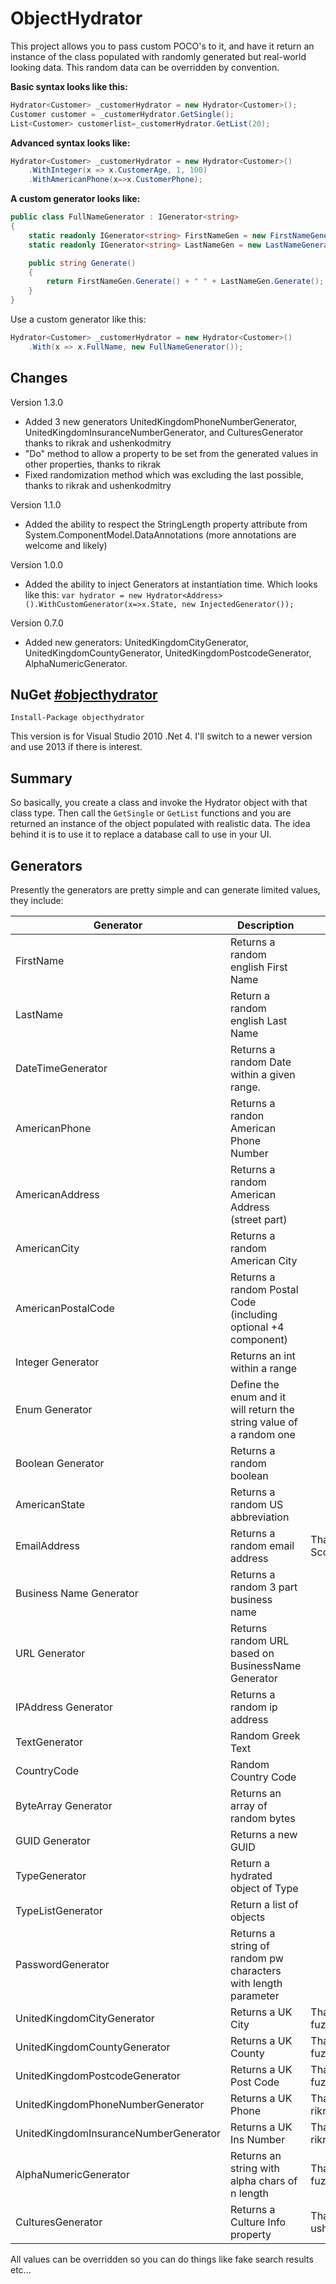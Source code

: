 ObjectHydrator
==============

This project allows you to pass custom POCO's to it, and have it return an instance of the class populated with randomly generated but real-world looking data. This random data can be overridden by convention.

**Basic syntax looks like this:**

```csharp
Hydrator<Customer> _customerHydrator = new Hydrator<Customer>();
Customer customer = _customerHydrator.GetSingle();
List<Customer> customerlist=_customerHydrator.GetList(20);
```

**Advanced syntax looks like:**

```csharp
Hydrator<Customer> _customerHydrator = new Hydrator<Customer>()
    .WithInteger(x => x.CustomerAge, 1, 100)
    .WithAmericanPhone(x=>x.CustomerPhone);
```

**A custom generator looks like:**

```csharp
public class FullNameGenerator : IGenerator<string>
{
    static readonly IGenerator<string> FirstNameGen = new FirstNameGenerator();
    static readonly IGenerator<string> LastNameGen = new LastNameGenerator();

    public string Generate()
    {
        return FirstNameGen.Generate() + " " + LastNameGen.Generate();
    }
}
```
    
Use a custom generator like this:

```csharp
Hydrator<Customer> _customerHydrator = new Hydrator<Customer>()
    .With(x => x.FullName, new FullNameGenerator());
```

## Changes

Version 1.3.0
* Added 3 new generators UnitedKingdomPhoneNumberGenerator, UnitedKingdomInsuranceNumberGenerator, and CulturesGenerator thanks to rikrak and ushenkodmitry
*  "Do" method to allow a property to be set from the generated values in other properties, thanks to rikrak
* Fixed randomization method which was excluding the last possible, thanks to rikrak and ushenkodmitry

Version 1.1.0
* Added the ability to respect the StringLength property attribute from System.ComponentModel.DataAnnotations (more annotations are welcome and likely)

Version 1.0.0

* Added the ability to inject Generators at instantiation time. Which looks like this:
  `var hydrator = new Hydrator<Address>().WithCustomGenerator(x=>x.State, new InjectedGenerator());`

Version 0.7.0

* Added new generators: UnitedKingdomCityGenerator, UnitedKingdomCountyGenerator, UnitedKingdomPostcodeGenerator, AlphaNumericGenerator.

## NuGet [#objecthydrator](http://www.nuget.org/packages/objecthydrator/)

    Install-Package objecthydrator

This version is for Visual Studio 2010 .Net 4. I'll switch to a newer version and use 2013 if there is interest.

## Summary

So basically, you create a class and invoke the Hydrator object with that class type. Then call the `GetSingle` or `GetList` functions and you are returned an instance of the object populated with realistic data. The idea behind it is to use it to replace a database call to use in your UI. 

## Generators

Presently the generators are pretty simple and can generate limited values, they include:

Generator | Description | Notes
----------|-------------|--------
FirstName | Returns a random english First Name
LastName  | Return a random english Last Name
DateTimeGenerator | Returns a random Date within a given range.
AmericanPhone | Returns a randon American Phone Number
AmericanAddress | Returns a random American Address (street part)
AmericanCity | Returns a random American City
AmericanPostalCode | Returns a random Postal Code (including optional +4 component)
Integer Generator | Returns an int within a range
Enum Generator | Define the enum and it will return the string value of a random one 
Boolean Generator | Returns a random boolean
AmericanState | Returns a random US abbreviation
EmailAddress | Returns a random email address | Thanks ScottMonnig! 
Business Name Generator | Returns a random 3 part business name
URL Generator | Returns random URL based on BusinessName Generator 
IPAddress Generator | Returns a random ip address
TextGenerator | Random Greek Text
CountryCode | Random Country Code
ByteArray Generator | Returns an array of random bytes
GUID Generator | Returns a new GUID
TypeGenerator | Return a hydrated object of Type
TypeListGenerator | Return a list of objects
PasswordGenerator | Returns a string of random pw characters with length parameter
UnitedKingdomCityGenerator | Returns a UK City | Thanks to fuzzy-afterlife
UnitedKingdomCountyGenerator | Returns a UK County | Thanks to fuzzy-afterlife
UnitedKingdomPostcodeGenerator | Returns a UK Post Code | Thanks to fuzzy-afterlife
UnitedKingdomPhoneNumberGenerator | Returns a UK Phone | Thanks to rikrak
UnitedKingdomInsuranceNumberGenerator | Returns a UK Ins Number | Thanks to rikrak
AlphaNumericGenerator | Returns an string with alpha chars of n length | Thanks to fuzzy-afterlife
CulturesGenerator | Returns a Culture Info property | Thanks to ushenkodmitry

All values can be overridden so you can do things like fake search results etc...
